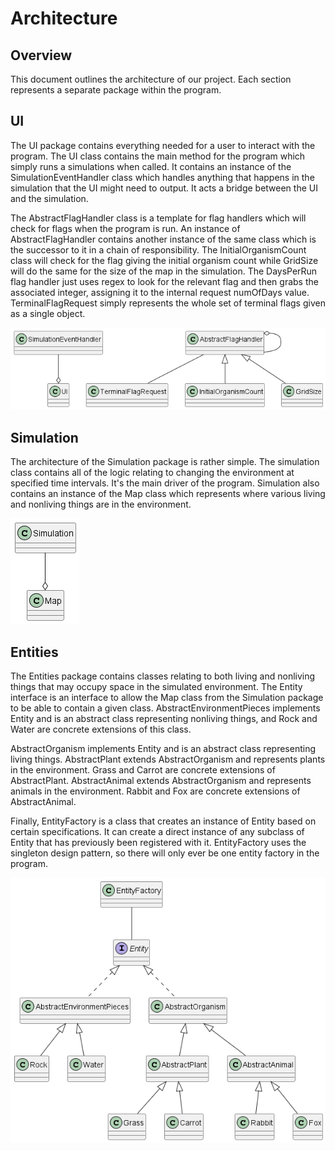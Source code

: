 # Architecture

## Overview

This document outlines the architecture of our project. Each section represents a separate package within the program.

## UI

The UI package contains everything needed for a user to interact with the program. The UI class contains the main method for the program which simply runs a simulations when called. It contains an instance of the SimulationEventHandler class which handles anything that happens in the simulation that the UI might need to output. It acts a bridge between the UI and the simulation.

The AbstractFlagHandler class is a template for flag handlers which will check for flags when the program is run. An instance of AbstractFlagHandler contains another instance of the same class which is the successor to it in a chain of responsibility. The InitialOrganismCount class will check for the flag giving the initial organism count while GridSize will do the same for the size of the map in the simulation. The DaysPerRun flag handler just uses regex to look for the relevant flag and then grabs the associated integer, assigning it to the internal request numOfDays value. TerminalFlagRequest simply represents the whole set of terminal flags given as a single object.

![UI](./UMLdiagrams/UI.png)

## Simulation

The architecture of the Simulation package is rather simple. The simulation class contains all of the logic relating to changing the environment at specified time intervals. It's the main driver of the program. Simulation also contains an instance of the Map class which represents where various living and nonliving things are in the environment.

![Simulation](./UMLdiagrams/simulation.png)

## Entities

The Entities package contains classes relating to both living and nonliving things that may occupy space in the simulated environment. The Entity interface is an interface to allow the Map class from the Simulation package to be able to contain a given class. AbstractEnvironmentPieces implements Entity and is an abstract class representing nonliving things, and Rock and Water are concrete extensions of this class.

AbstractOrganism implements Entity and is an abstract class representing living things. AbstractPlant extends AbstractOrganism and represents plants in the environment. Grass and Carrot are concrete extensions of AbstractPlant. AbstractAnimal extends AbstractOrganism and represents animals in the environment. Rabbit and Fox are concrete extensions of AbstractAnimal.

Finally, EntityFactory is a class that creates an instance of Entity based on certain specifications. It can create a direct instance of any subclass of Entity that has previously been registered with it. EntityFactory uses the singleton design pattern, so there will only ever be one entity factory in the program.

![Entities](./UMLdiagrams/entities.png)
